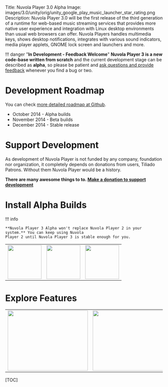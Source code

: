 Title: Nuvola Player 3.0 Alpha
Image: images/3.0/unity/orig/unity_google_play_music_launcher_star_rating.png
Description: Nuvola Player 3.0 will be the first release of the third generation of a runtime for
    web-based music streaming services that provides more native user experience and integration with Linux
    desktop environments than usual web browsers can offer. Nuvola Players handles multimedia keys,
    shows desktop notifications, integrates with various sound indicators, media player applets,
    GNOME lock screen and launchers and more.


!!! danger "**In Development - Feedback Welcome**"
    **Nuvola Player 3 is a new code-base written from scratch** and the current development stage can be
    described as **alpha**, so please be patient and
    [ask questions and provide feedback](https://groups.google.com/d/forum/nuvola-player-users) whenever you find a bug
    or two.

Development Roadmap
===================

You can check [more detailed roadmap at Github](https://github.com/tiliado/nuvolaplayer/wiki/Nuvola-Player-3.0-Roadmap).

 * October 2014 - Alpha builds
 * November 2014 - Beta builds
 * December 2014 - Stable release

Support Development
===================

As development of Nuvola Player is not funded by any company, foundation nor organization, it
completely depends on donations from users, Tiliado Patrons. Without them Nuvola Player would be
a history. 

**There are many awesome things to to. [Make a donation to support development](https://tiliado.eu/nuvolaplayer/donate/)**


Install Alpha Builds
====================

!!! info

    **Nuvola Player 3 Alpha won't replace Nuvola Player 2 in your system.** You can keep using Nuvola
    Player 2 until Nuvola Player 3 is stable enough for you.

<table class="badges">
<tr>
<td><a title="Install Nuvola Player" href="3.0/install.html"><img src="./images/nuvola-logos/install_vertical_2.png" height="108" /></a></td>
<td><a title="Install Nuvola Player in Ubuntu" href="3.0/install.html#ubuntu"><img src="./images/dist-logos/ubuntu_vertical.png" height="108" /></a></td>
<td><a title="Install Nuvola Player in Fedora" href="3.0/install.html#fedora"><img src="./images/dist-logos/fedora_vertical.png" height="108" /></a></td>
<!--<td><a title="Install Nuvola Player in Debian" href="3.0/install.html#debian"><img src="./images/dist-logos/debian_vertical.png" height="108" /></a></td>-->
</tr>
</table>

Explore Features
================

<table class="badges">
<tr>
<td><a href="3.0/explore.html#news"><img src="./images/3.0/unity/small/unity_google_play_music_launcher_star_rating.png" width="256" height="192" /></a></td>
<td><a href="3.0/explore.html#news"><img src="./images/3.0/new/small/gnome_grooveshark_add_to_favorites.png" width="256" height="192" /></a></td>
</tr>
</table>

[TOC]
